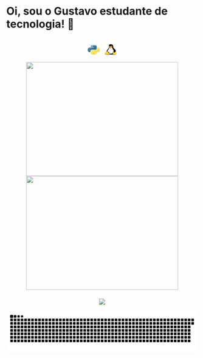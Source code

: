 # Oi, sou o Gustavo estudante de tecnologia! 🐍



<div align="center" valign="top"><br>
  <img align="center" alt="Python" height="30" width="40" src="https://raw.githubusercontent.com/devicons/devicon/master/icons/python/python-original.svg">
  <img align="center" alt="linux" height="30" width="40" src="https://raw.githubusercontent.com/devicons/devicon/master/icons/linux/linux-original.svg">
</div><br>


<div align="center">
<img align="center" height="300" width="400" src="https://cdn.discordapp.com/attachments/1102560548069060640/1102653888257081354/image.png">
  <img align="center" height="300" width="400" src="https://cdn.discordapp.com/attachments/1102560548069060640/1102663413555023912/image-removebg-preview.png">
</div>

###
<div align="center">
  <a href="https://github.com/cyberGusx">
    <img height="150em" src="https://github-readme-stats.vercel.app/api/top-langs/?username=cyberGusx&theme=tokyonight&hide_border=false&&layout=compact"/>
  </a>
</div>


![Snake animation](github-contribution-grid-snake.svg)

